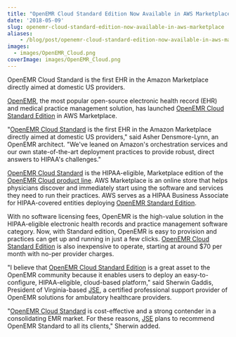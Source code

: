 ```yaml
---
title: "OpenEMR Cloud Standard Edition Now Available in AWS Marketplace"
date: '2018-05-09'
slug: openemr-cloud-standard-edition-now-available-in-aws-marketplace
aliases:
    - /blog/post/openemr-cloud-standard-edition-now-available-in-aws-marketplace
images:
  - images/OpenEMR_Cloud.png
coverImage: images/OpenEMR_Cloud.png
---
```

OpenEMR Cloud Standard is the first EHR in the Amazon Marketplace directly aimed at domestic US providers.
<!--more-->

[OpenEMR](https://www.open-emr.org), the most popular open-source electronic health record (EHR) and medical practice management solution, has launched [OpenEMR Cloud Standard Edition](https://aws.amazon.com/marketplace/pp/B07BBT4C1H) in AWS Marketplace.

"[OpenEMR Cloud Standard](https://aws.amazon.com/marketplace/pp/B07BBT4C1H) is the first EHR in the Amazon Marketplace directly aimed at domestic US providers," said Asher Densmore-Lynn, an OpenEMR architect. "We've leaned on Amazon's orchestration services and our own state-of-the-art deployment practices to provide robust, direct answers to HIPAA's challenges."

[OpenEMR Cloud Standard](https://aws.amazon.com/marketplace/pp/B07BBT4C1H) is the HIPAA-eligible, Marketplace edition of the [OpenEMR Cloud product line](https://www.open-emr.org/wiki/index.php/AWS_Cloud_Packages_Comparison). AWS Marketplace is an online store that helps physicians discover and immediately start using the software and services they need to run their practices. AWS serves as a HIPAA Business Associate for HIPAA-covered entities deploying [OpenEMR Standard Edition](https://aws.amazon.com/marketplace/pp/B07BBT4C1H).

With no software licensing fees, OpenEMR is the high-value solution in the HIPAA-eligible electronic health records and practice management software category. Now, with Standard edition, OpenEMR is easy to provision and practices can get up and running in just a few clicks. [OpenEMR Cloud Standard Edition](https://aws.amazon.com/marketplace/pp/B07BBT4C1H) is also inexpensive to operate, starting at around $70 per month with no-per provider charges.

"I believe that [OpenEMR Cloud Standard Edition](https://aws.amazon.com/marketplace/pp/B07BBT4C1H) is a great asset to the OpenEMR community because it enables users to deploy an easy-to-configure, HIPAA-eligible, cloud-based platform," said Sherwin Gaddis, President of Virginia-based [JSE](http://www.openmedpractice.com/), a certified professional support provider of OpenEMR solutions for ambulatory healthcare providers.

"[OpenEMR Cloud Standard](https://aws.amazon.com/marketplace/pp/B07BBT4C1H) is cost-effective and a strong contender in a consolidating EMR market. For these reasons, [JSE](http://www.openmedpractice.com/) plans to recommend OpenEMR Standard to all its clients," Sherwin added.
